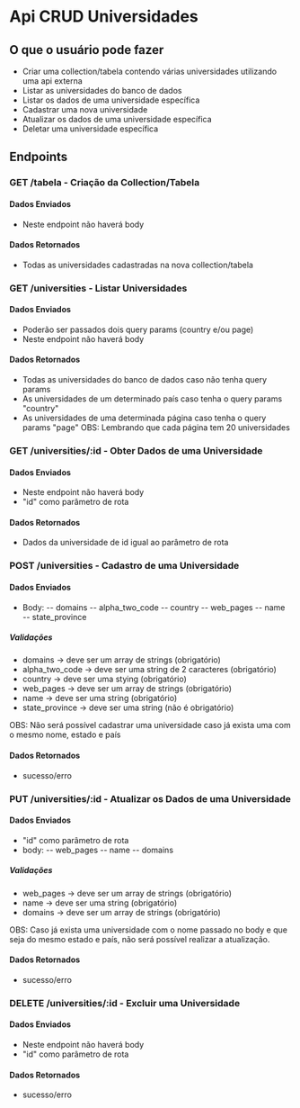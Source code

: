# Api CRUD Universidades

## O que o usuário pode fazer

- Criar uma collection/tabela contendo várias universidades utilizando uma api externa
- Listar as universidades do banco de dados
- Listar os dados de uma universidade específica
- Cadastrar uma nova universidade
- Atualizar os dados de uma universidade específica
- Deletar uma universidade específica

## Endpoints

### GET /tabela - Criação da Collection/Tabela

#### Dados Enviados
 - Neste endpoint não haverá body

#### Dados Retornados
 - Todas as universidades cadastradas na nova collection/tabela



### GET /universities - Listar Universidades

#### Dados Enviados
 - Poderão ser passados dois query params (country e/ou page)
 - Neste endpoint não haverá body
 

#### Dados Retornados
 - Todas as universidades do banco de dados caso não tenha query params
 - As universidades de um determinado país caso tenha o query params "country"
 - As universidades de uma determinada página caso tenha o query params "page"
 OBS: Lembrando que cada página tem 20 universidades


### GET /universities/:id - Obter Dados de uma Universidade

#### Dados Enviados
 - Neste endpoint não haverá body
 - "id" como parâmetro de rota

#### Dados Retornados
 - Dados da universidade de id igual ao parâmetro de rota


### POST /universities - Cadastro de uma Universidade

#### Dados Enviados
 - Body:
 -- domains
 -- alpha_two_code
 -- country
 -- web_pages
 -- name	
 -- state_province
 
 ##### Validações
 - domains -> deve ser um array de strings (obrigatório)
 - alpha_two_code -> deve ser uma string de 2 caracteres (obrigatório)
 - country -> deve ser uma stying (obrigatório)
 - web_pages -> deve ser um array de strings (obrigatório)
 - name -> deve ser uma string (obrigatório)
 - state_province -> deve ser uma string (não é obrigatório)

 OBS: Não será possível cadastrar uma universidade caso já exista uma com o mesmo nome, estado e país
    
#### Dados Retornados
 - sucesso/erro


### PUT /universities/:id - Atualizar os Dados de uma Universidade

#### Dados Enviados
 - "id" como parâmetro de rota
 - body:
 -- web_pages
 -- name
 -- domains
 
 ##### Validações
 - web_pages -> deve ser um array de strings (obrigatório)
 - name -> deve ser uma string (obrigatório)
 - domains -> deve ser um array de strings (obrigatório)
 
 OBS: Caso já exista uma universidade com o nome passado no body e que seja do mesmo estado e país, não será possível realizar a atualização.

#### Dados Retornados
 - sucesso/erro


### DELETE /universities/:id - Excluir uma Universidade

#### Dados Enviados
 - Neste endpoint não haverá body
 - "id" como parâmetro de rota

#### Dados Retornados
 - sucesso/erro
